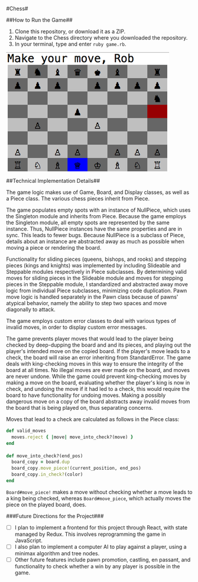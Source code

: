 #Chess#

##How to Run the Game##
1. Clone this repository, or download it as a ZIP.
2. Navigate to the Chess directory where you downloaded the repository.
3. In your terminal, type and enter `ruby game.rb`.

![Screenshot](/docs/chess_screenshot.png)

##Technical Implementation Details##

The game logic makes use of Game, Board, and Display classes, as well as a Piece class. The various chess pieces inherit from Piece.

The game populates empty spots with an instance of NullPiece, which uses the Singleton module and inherits from Piece. Because the game employs the Singleton module, all empty spots are represented by the same instance. Thus, NullPiece instances have the same properties and are in sync. This leads to fewer bugs. Because NullPiece is a subclass of Piece, details about an instance are abstracted away as much as possible when moving a piece or rendering the board.

Functionality for sliding pieces (queens, bishops, and rooks) and stepping pieces (kings and knights) was implemented by including Slideable and Steppable modules respectively in Piece subclasses. By determining valid moves for sliding pieces in the Slideable module and moves for stepping pieces in the Steppable module, I standardized and abstracted away move logic from individual Piece subclasses, minimizing code duplication. Pawn move logic is handled separately in the Pawn class because of pawns' atypical behavior, namely the ability to step two spaces and move diagonally to attack.

The game employs custom error classes to deal with various types of invalid moves, in order to display custom error messages.

The game prevents player moves that would lead to the player being checked by deep-dupping the board and and its pieces, and playing out the player's intended move on the copied board. If the player's move leads to a check, the board will raise an error inheriting from StandardError. The game deals with king-checking moves in this way to ensure the integrity of the board at all times. No illegal moves are ever made on the board, and moves are never undone. While the game could prevent king-checking moves by making a move on the board, evaluating whether the player's king is now in check, and undoing the move if it had led to a check, this would require the board to have functionality for undoing moves. Making a possibly dangerous move on a copy of the board abstracts away invalid moves from the board that is being played on, thus separating concerns.

Moves that lead to a check are calculated as follows in the Piece class:

```ruby
def valid_moves
  moves.reject { |move| move_into_check?(move) }
end

def move_into_check?(end_pos)
  board_copy = board.dup
  board_copy.move_piece!(current_position, end_pos)
  board_copy.in_check?(color)
end
```

`Board#move_piece!` makes a move without checking whether a move leads to a king being checked, whereas `Board#move_piece`, which actually moves the piece on the played board, does.

###Future Directions for the Project###
- [ ] I plan to implement a frontend for this project through React, with state managed by Redux. This involves reprogramming the game in JavaScript.
- [ ] I also plan to implement a computer AI to play against a player, using a minimax algorithm and tree nodes.
- [ ] Other future features include pawn promotion, castling, en passant, and functionality to check whether a win by any player is possible in the game.
